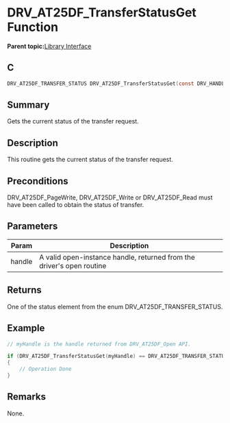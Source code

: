 # DRV\_AT25DF\_TransferStatusGet Function

**Parent topic:**[Library Interface](GUID-6D9FA3F1-00EF-4C4D-AC06-CF95F5137ACB.md)

## C

```c
DRV_AT25DF_TRANSFER_STATUS DRV_AT25DF_TransferStatusGet(const DRV_HANDLE handle)
```

## Summary

Gets the current status of the transfer request.

## Description

This routine gets the current status of the transfer request.

## Preconditions

DRV\_AT25DF\_PageWrite, DRV\_AT25DF\_Write or DRV\_AT25DF\_Read must have been called to obtain the status of transfer.

## Parameters

|Param|Description|
|-----|-----------|
|handle|A valid open-instance handle, returned from the driver's open routine|

## Returns

One of the status element from the enum DRV\_AT25DF\_TRANSFER\_STATUS.

## Example

```c
// myHandle is the handle returned from DRV_AT25DF_Open API.

if (DRV_AT25DF_TransferStatusGet(myHandle) == DRV_AT25DF_TRANSFER_STATUS_COMPLETED)
{
    // Operation Done
}
```

## Remarks

None.

